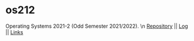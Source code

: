 # os212
Operating Systems 2021-2 (Odd Semester 2021/2022). \n
[Repository](https://github.com/pramudiptha/os212) ||
[Log](https://pramudiptha.github.io/os212/TXT/mylog.txt) ||
[Links](LINKS/)
